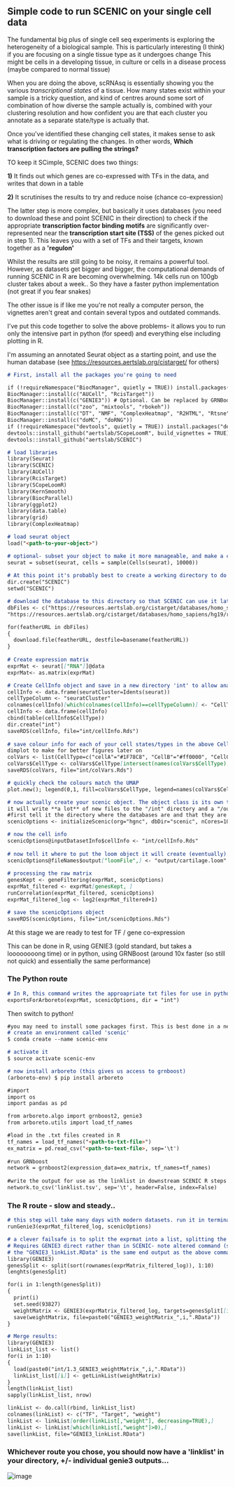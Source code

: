 ## Simple code to run SCENIC on your single cell data

The fundamental big plus of single cell seq experiments is exploring the heterogeneity of a biological sample. 
This is particularly interesting (I think) if you are focusing on a single tissue type as it undergoes change
This might be cells in a developing tissue, in culture or cells in a disease process (maybe compared to normal tissue)

When you are doing the above, scRNAsq is essentially showing you the various _transcriptional states_ of a tissue. 
How many states exist within your sample is a tricky question, and kind of centres around some sort of combination
of how diverse the sample actually is, combined with your clustering resolution and how confident you are that each
cluster you annotate as a separate state/type is actually that. 

Once you've identified these changing cell states, it makes sense to ask what is driving or regulating the changes.
In other words, **Which transcription factors are pulling the strings?**

TO keep it SCimple, SCENIC does two things:

**1)** It finds out which genes are co-expressed with TFs in the data, and writes that down in a table

**2)** It scrutinises the results to try and reduce noise (chance co-expression)

The latter step is more complex, but basically it uses databases (you need to download these and point SCENIC in their direction)
to check if the appropriate **transcription factor binding motifs** are significantly over-represented near the **transcription start site (TSS)**
of the genes picked out in step 1). This leaves you with a set of TFs and their targets, known together as a **'regulon'**

Whilst the results are still going to be noisy, it remains a powerful tool. However, as datasets get bigger and bigger, the computational demands of running
SCENIC in R are becoming overwhelming. 14k cells run on 100gb cluster takes about a week.. So they have a faster python implementation (not great if you fear snakes)

The other issue is if like me you're not really a computer person, the vignettes aren't great and contain several typos and outdated commands.

I've put this code together to solve the above problems- it allows you to run only the intensive part in python (for speed) and everything else including plotting in R.

I'm assuming an annotated Seurat object as a starting point, and use the human database (see https://resources.aertslab.org/cistarget/ for others)

```markdown
# First, install all the packages you're going to need

if (!requireNamespace("BiocManager", quietly = TRUE)) install.packages("BiocManager")
BiocManager::install(c("AUCell", "RcisTarget"))
BiocManager::install(c("GENIE3")) # Optional. Can be replaced by GRNBoost
BiocManager::install(c("zoo", "mixtools", "rbokeh"))
BiocManager::install(c("DT", "NMF", "ComplexHeatmap", "R2HTML", "Rtsne"))
BiocManager::install(c("doMC", "doRNG"))
if (!requireNamespace("devtools", quietly = TRUE)) install.packages("devtools")
devtools::install_github("aertslab/SCopeLoomR", build_vignettes = TRUE)
devtools::install_github("aertslab/SCENIC") 

# load libraries
library(Seurat)
library(SCENIC)
library(AUCell)
library(RcisTarget)
library(SCopeLoomR)
library(KernSmooth)
library(BiocParallel)
library(ggplot2)
library(data.table)
library(grid)
library(ComplexHeatmap)

# load seurat object
load("<path-to-your-object>")

# optional- subset your object to make it more manageable, and make a celltype metadata column from current identities
seurat = subset(seurat, cells = sample(Cells(seurat), 10000))
  
# At this point it's probably best to create a working directory to do all this work in, so do this next
dir.create("SCENIC")
setwd("SCENIC")

# download the database to this directory so that SCENIC can use it later on (they're quite large)
dbFiles <- c("https://resources.aertslab.org/cistarget/databases/homo_sapiens/hg19/refseq_r45/mc9nr/gene_based/hg19-500bp-upstream-7species.mc9nr.feather",
"https://resources.aertslab.org/cistarget/databases/homo_sapiens/hg19/refseq_r45/mc9nr/gene_based/hg19-tss-centered-10kb-7species.mc9nr.feather")

for(featherURL in dbFiles)
{
  download.file(featherURL, destfile=basename(featherURL)) 
}
           
# Create expression matrix
exprMat <- seurat[["RNA"]]@data
exprMat<- as.matrix(exprMat)

# Create CellInfo object and save in a new directory 'int' to allow analysis by celltype later on (messy code to avoid an error later on)
cellInfo <- data.frame(seuratCluster=Idents(seurat))
cellTypeColumn <- "seuratCluster"
colnames(cellInfo)[which(colnames(cellInfo)==cellTypeColumn)] <- "CellType"
cellInfo <- data.frame(cellInfo)
cbind(table(cellInfo$CellType))
dir.create("int")
saveRDS(cellInfo, file="int/cellInfo.Rds")
          
# save colour info for each of your cell states/types in the above CellInfo - use the same colours as your seurat 
dimplot to make for better figures later on
colVars <- list(CellType=c("cellA"="#1F78C8", "CellB"="#ff0000", "CellC"="#33a02c", "CellD"="#6A33C2", "CellF"="#ff7f00", "CellG"="#565656"        
colVars$CellType <- colVars$CellType[intersect(names(colVars$CellType), cellInfo$CellType)]
saveRDS(colVars, file="int/colVars.Rds")

# quickly check the colours match the UMAP
plot.new(); legend(0,1, fill=colVars$CellType, legend=names(colVars$CellType))

# now actually create your scenic object. The object class is its own thing - scenicOptions - and as you perform functions
it will write **a lot** of new files to the "/int" directory and a "/output" directory it will create
#first tell it the directory where the databases are and that they are human                    
scenicOptions <- initializeScenic(org="hgnc", dbDir="scenic", nCores=10, dbs=defaultDbNames[["hgnc"]])

# now the cell info
scenicOptions@inputDatasetInfo$cellInfo <- "int/cellInfo.Rds" 
                                           
# now tell it where to put the loom object it will create (eventually) from the anaylsis, and what to call that loom object
scenicOptions@fileNames$output["loomFile",] <- "output/cartilage.loom"
  
# processing the raw matrix
genesKept <- geneFiltering(exprMat, scenicOptions)
exprMat_filtered <- exprMat[genesKept, ]
runCorrelation(exprMat_filtered, scenicOptions)
exprMat_filtered_log <- log2(exprMat_filtered+1)   

# save the scenicOptions object
saveRDS(scenicOptions, file="int/scenicOptions.Rds")
```

At this stage we are ready to test for TF / gene co-expression

This can be done in R, using GENIE3 (gold standard, but takes a loooooooong time) or in python, using GRNBoost (around 10x faster (so still not quick) and essentially the same performance)

### The Python route
```markdown
# In R, this command writes the approapriate txt files for use in python in the 'int' directory from before
exportsForArboreto(exprMat, scenicOptions, dir = "int")
```

Then switch to python!
```markdown
#you may need to install some packages first. This is best done in a new environment, unless you're using a jupyter notebook (recommended for ease)
# create an environment called 'scenic'
$ conda create --name scenic-env

# activate it
$ source activate scenic-env

# now install arboreto (this gives us access to grnboost)
(arboreto-env) $ pip install arboreto

#import
import os
import pandas as pd

from arboreto.algo import grnboost2, genie3
from arboreto.utils import load_tf_names

#load in the .txt files created in R
tf_names = load_tf_names("<path-to-txt-file>")
ex_matrix = pd.read_csv("<path-to-text-file>, sep='\t')
  
#run GRNboost
network = grnboost2(expression_data=ex_matrix, tf_names=tf_names)
  
#write the output for use as the linklist in downstream SCENIC R steps
network.to_csv('linklist.tsv', sep='\t', header=False, index=False)
  ```

### The R route - slow and steady..
```markdown
# this step will take many days with modern datasets. run it in terminal to reduce the risk of crashing adn lsing everything.
runGenie3(exprMat_filtered_log, scenicOptions)

# a clever failsafe is to split the exprmat into a list, splitting the task into small chunks which are saved separately then combined. 
# Requires GENIE3 direct rather than in SCENIC- note altered command (source: https://github.com/aertslab/GENIE3/issues/1)
# the "GENIE3_linkList.RData" is the same end output as the above command in SCENIC
library(GENIE3)
genesSplit <- split(sort(rownames(exprMatrix_filtered_log)), 1:10)
lenghts(genesSplit)

for(i in 1:length(genesSplit))
{
  print(i)
  set.seed(93827)
  weightMatrix <- GENIE3(exprMatrix_filtered_log, targets=genesSplit[[i]])
  save(weightMatrix, file=paste0("GENIE3_weightMatrix_",i,".RData"))
}

# Merge results:
library(GENIE3)
linkList_list <- list()
for(i in 1:10)
{
  load(paste0("int/1.3_GENIE3_weightMatrix_",i,".RData"))
  linkList_list[[i]] <- getLinkList(weightMatrix)
}
length(linkList_list)
sapply(linkList_list, nrow)

linkList <- do.call(rbind, linkList_list)
colnames(linkList) <- c("TF", "Target", "weight")
linkList <- linkList[order(linkList[,"weight"], decreasing=TRUE),]
linkList <- linkList[which(linkList[,"weight"]>0),]
save(linkList, file="GENIE3_linkList.RData")
```
### Whichever route you chose, you should now have a 'linklist' in your directory, +/- individual genie3 outputs...
![image](https://user-images.githubusercontent.com/77628512/110475406-bef5c080-80d8-11eb-89a3-abe3a47416a6.png)



